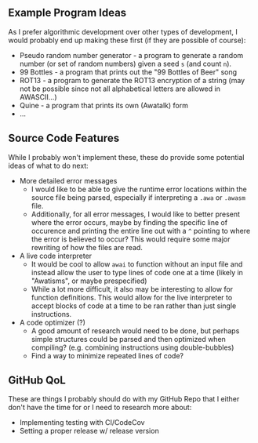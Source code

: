 
## Example Program Ideas

As I prefer algorithmic development over other types of development, I would probably end up making these first (if they are possible of course):

* Pseudo random number generator - a program to generate a random number (or set of random numbers) given a seed `s` (and count `n`).
* 99 Bottles - a program that prints out the "99 Bottles of Beer" song
* ROT13 - a program to generate the ROT13 encryption of a string (may not be possible since not all alphabetical letters are allowed in AWASCII...)
* Quine - a program that prints its own (Awatalk) form
* ...

## Source Code Features

While I probably won't implement these, these do provide some potential ideas of what to do next:

* More detailed error messages
    - I would like to be able to give the runtime error locations within the source file being parsed, especially if interpreting a `.awa` or `.awasm` file.
    - Additionally, for all error messages, I would like to better present where the error occurs, maybe by finding the specific line of occurence and printing the entire line out with a `^` pointing to where the error is believed to occur? This would require some major rewriting of how the files are read.
* A live code interpreter
    - It would be cool to allow `awai` to function without an input file and instead allow the user to type lines of code one at a time (likely in "Awatisms", or maybe prespecified)
    - While a lot more difficult, it also may be interesting to allow for function definitions. This would allow for the live interpreter to accept blocks of code at a time to be ran rather than just single instructions.
* A code optimizer (?)
    - A good amount of research would need to be done, but perhaps simple structures could be parsed and then optimized when compiling? (e.g. combining instructions using double-bubbles)
    - Find a way to minimize repeated lines of code?

## GitHub QoL

These are things I probably should do with my GitHub Repo that I either don't have the time for or I need to research more about:

* Implementing testing with CI/CodeCov
* Setting a proper release w/ release version